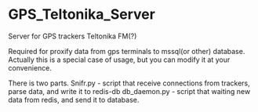 GPS_Teltonika_Server
====================

Server for GPS trackers Teltonika FM(?)

Required for proxify data from gps terminals to mssql(or other) database.
Actually this is a special case of usage, but you can modify it at your convenience.

There is two parts.
Snifr.py - script that receive connections from trackers, parse data, and write it to redis-db
db_daemon.py - script that waiting new data from redis, and send it to database.